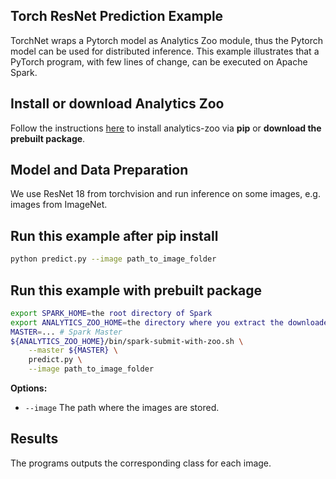## Torch ResNet Prediction Example

TorchNet wraps a Pytorch model as Analytics Zoo module, thus the Pytorch model can be used for
distributed inference. This example illustrates that a PyTorch program, with few lines of change,
can be executed on Apache Spark.

## Install or download Analytics Zoo
Follow the instructions [here](https://analytics-zoo.github.io/master/#PythonUserGuide/install/)
to install analytics-zoo via __pip__ or __download the prebuilt package__.

## Model and Data Preparation

We use ResNet 18 from torchvision and run inference on some images, e.g. images from ImageNet.

## Run this example after pip install
```bash
python predict.py --image path_to_image_folder
```

## Run this example with prebuilt package
```bash
export SPARK_HOME=the root directory of Spark
export ANALYTICS_ZOO_HOME=the directory where you extract the downloaded Analytics Zoo zip package
MASTER=... # Spark Master
${ANALYTICS_ZOO_HOME}/bin/spark-submit-with-zoo.sh \
    --master ${MASTER} \
    predict.py \
    --image path_to_image_folder 
```

__Options:__
* `--image` The path where the images are stored. 

## Results
The programs outputs the corresponding class for each image.
